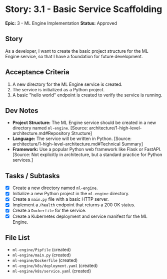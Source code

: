 
# Story: 3.1 - Basic Service Scaffolding

**Epic:** 3 - ML Engine Implementation
**Status:** Approved

## Story

As a developer, I want to create the basic project structure for the ML Engine service, so that I have a foundation for future development.

## Acceptance Criteria

1.  A new directory for the ML Engine service is created.
2.  The service is initialized as a Python project.
3.  A basic "hello world" endpoint is created to verify the service is running.

## Dev Notes

*   **Project Structure:** The ML Engine service should be created in a new directory named `ml-engine`. [Source: architecture/1-high-level-architecture.md#Repository Structure]
*   **Language:** The service will be written in Python. [Source: architecture/1-high-level-architecture.md#Technical Summary]
*   **Framework:** Use a popular Python web framework like Flask or FastAPI. [Source: Not explicitly in architecture, but a standard practice for Python services.]

## Tasks / Subtasks

*   [x] Create a new directory named `ml-engine`.
*   [x] Initialize a new Python project in the `ml-engine` directory.
*   [x] Create a `main.py` file with a basic HTTP server.
*   [x] Implement a `/health` endpoint that returns a 200 OK status.
*   [x] Create a `Dockerfile` for the service.
*   [x] Create a Kubernetes deployment and service manifest for the ML Engine.

## File List

*   `ml-engine/Pipfile` (created)
*   `ml-engine/main.py` (created)
*   `ml-engine/Dockerfile` (created)
*   `ml-engine/k8s/deployment.yaml` (created)
*   `ml-engine/k8s/service.yaml` (created)
